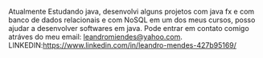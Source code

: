 Atualmente Estudando java, desenvolvi alguns projetos com java fx e com banco de dados relacionais e com NoSQL em um dos meus cursos, posso ajudar a desenvolver softwares em java. 
Pode entrar em contato comigo atráves do meu email: leandromiendes@yahoo.com.
LINKEDIN:https://www.linkedin.com/in/leandro-mendes-427b95169/
